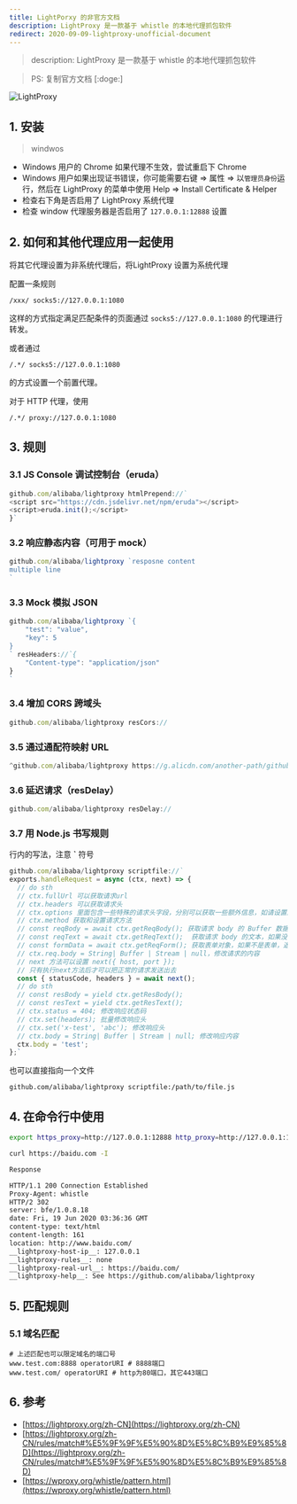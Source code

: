 ```yaml
---
title: LightPorxy 的非官方文档
description: LightProxy 是一款基于 whistle 的本地代理抓包软件
redirect: 2020-09-09-lightproxy-unofficial-document
---
```


> description: LightProxy 是一款基于 whistle 的本地代理抓包软件

> PS: 复制官方文档 [:doge:]

![LightProxy](https://i.loli.net/2020/05/05/uRZMpi8rPDyQF6I.gif)

## 1. 安装

> windwos

- Windows 用户的 Chrome 如果代理不生效，尝试重启下 Chrome
- Windows 用户如果出现证书错误，你可能需要右键 => 属性 => 以`管理员身份`运行，然后在 LightProxy 的菜单中使用 Help => Install Certificate & Helper
- 检查右下角是否启用了 LightProxy 系统代理
- 检查 window 代理服务器是否启用了 `127.0.0.1:12888` 设置

## 2. 如何和其他代理应用一起使用

将其它代理设置为非系统代理后，将LightProxy 设置为系统代理

配置一条规则

```/xxx/ socks5://127.0.0.1:1080```

这样的方式指定满足匹配条件的页面通过 `socks5://127.0.0.1:1080` 的代理进行转发。

或者通过

```/.*/ socks5://127.0.0.1:1080```

的方式设置一个前置代理。

对于 HTTP 代理，使用

```/.*/ proxy://127.0.0.1:1080```

## 3. 规则

### 3.1 JS Console 调试控制台（eruda）

```js
github.com/alibaba/lightproxy htmlPrepend://`
<script src="https://cdn.jsdelivr.net/npm/eruda"></script>
<script>eruda.init();</script>
}`
```
### 3.2 响应静态内容（可用于 mock）

```js
github.com/alibaba/lightproxy `resposne content
multiple line
`
```

### 3.3 Mock 模拟 JSON

```js
github.com/alibaba/lightproxy `{
    "test": "value",
    "key": 5
}
` resHeaders://`{
    "Content-type": "application/json"
}
`
```

### 3.4 增加 CORS 跨域头

```js
github.com/alibaba/lightproxy resCors://
```

### 3.5 通过通配符映射 URL

```js
^github.com/alibaba/lightproxy https://g.alicdn.com/another-path/github.com/alibaba/lightproxy
```

### 3.6 延迟请求（resDelay）

```js
github.com/alibaba/lightproxy resDelay://
```

### 3.7 用 Node.js 书写规则

行内的写法，注意 **`** 符号

```js
github.com/alibaba/lightproxy scriptfile://`
exports.handleRequest = async (ctx, next) => {
  // do sth
  // ctx.fullUrl 可以获取请求url
  // ctx.headers 可以获取请求头
  // ctx.options 里面包含一些特殊的请求头字段，分别可以获取一些额外信息，如请设置的规则等
  // ctx.method 获取和设置请求方法
  // const reqBody = await ctx.getReqBody(); 获取请求 body 的 Buffer 数据，如果没有数据返回 null
  // const reqText = await ctx.getReqText();  获取请求 body 的文本，如果没有返回''
  // const formData = await ctx.getReqForm(); 获取表单对象，如果不是表单，返回空对象{}
  // ctx.req.body = String| Buffer | Stream | null，修改请求的内容
  // next 方法可以设置 next({ host, port });
  // 只有执行next方法后才可以把正常的请求发送出去
  const { statusCode, headers } = await next(); 
  // do sth
  // const resBody = yield ctx.getResBody();
  // const resText = yield ctx.getResText();
  // ctx.status = 404; 修改响应状态码
  // ctx.set(headers); 批量修改响应头
  // ctx.set('x-test', 'abc'); 修改响应头
  // ctx.body = String| Buffer | Stream | null; 修改响应内容
  ctx.body = 'test';
};`
```

也可以直接指向一个文件

```github.com/alibaba/lightproxy scriptfile:/path/to/file.js```

## 4. 在命令行中使用

```bash
export https_proxy=http://127.0.0.1:12888 http_proxy=http://127.0.0.1:12888 all_proxy=socks5://127.0.0.1:12889

curl https://baidu.com -I

Response

HTTP/1.1 200 Connection Established
Proxy-Agent: whistle
HTTP/2 302
server: bfe/1.0.8.18
date: Fri, 19 Jun 2020 03:36:36 GMT
content-type: text/html
content-length: 161
location: http://www.baidu.com/
__lightproxy-host-ip__: 127.0.0.1
__lightproxy-rules__: none
__lightproxy-real-url__: https://baidu.com/
__lightproxy-help__: See https://github.com/alibaba/lightproxy
```

## 5. 匹配规则

### 5.1 域名匹配

```
# 上述匹配也可以限定域名的端口号
www.test.com:8888 operatorURI # 8888端口
www.test.com/ operatorURI # http为80端口，其它443端口
```

## 6. 参考

- [https://lightproxy.org/zh-CN](https://lightproxy.org/zh-CN)
- [https://lightproxy.org/zh-CN/rules/match#%E5%9F%9F%E5%90%8D%E5%8C%B9%E9%85%8D](https://lightproxy.org/zh-CN/rules/match#%E5%9F%9F%E5%90%8D%E5%8C%B9%E9%85%8D)
- [https://wproxy.org/whistle/pattern.html](https://wproxy.org/whistle/pattern.html)

